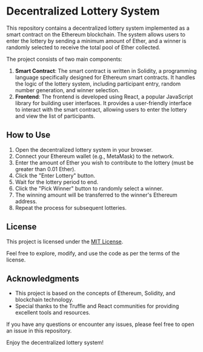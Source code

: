 # Decentralized Lottery System

This repository contains a decentralized lottery system implemented as a smart contract on the Ethereum blockchain. The system allows users to enter the lottery by sending a minimum amount of Ether, and a winner is randomly selected to receive the total pool of Ether collected.

The project consists of two main components:
1. **Smart Contract**: The smart contract is written in Solidity, a programming language specifically designed for Ethereum smart contracts. It handles the logic of the lottery system, including participant entry, random number generation, and winner selection.
2. **Frontend**: The frontend is developed using React, a popular JavaScript library for building user interfaces. It provides a user-friendly interface to interact with the smart contract, allowing users to enter the lottery and view the list of participants.


## How to Use

1. Open the decentralized lottery system in your browser.
2. Connect your Ethereum wallet (e.g., MetaMask) to the network.
3. Enter the amount of Ether you wish to contribute to the lottery (must be greater than 0.01 Ether).
4. Click the "Enter Lottery" button.
5. Wait for the lottery period to end.
6. Click the "Pick Winner" button to randomly select a winner.
7. The winning amount will be transferred to the winner's Ethereum address.
8. Repeat the process for subsequent lotteries.

## License

This project is licensed under the [MIT License](LICENSE).

Feel free to explore, modify, and use the code as per the terms of the license.

## Acknowledgments

- This project is based on the concepts of Ethereum, Solidity, and blockchain technology.
- Special thanks to the Truffle and React communities for providing excellent tools and resources.

If you have any questions or encounter any issues, please feel free to open an issue in this repository.

Enjoy the decentralized lottery system!
